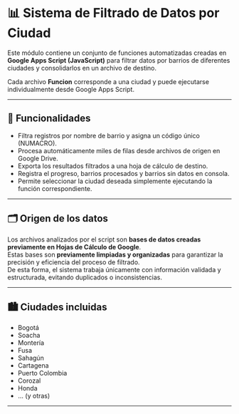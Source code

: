 # 📊 Sistema de Filtrado de Datos por Ciudad

Este módulo contiene un conjunto de funciones automatizadas creadas en **Google Apps Script (JavaScript)** para filtrar datos por barrios de diferentes ciudades y consolidarlos en un archivo de destino.

Cada archivo **Funcion** corresponde a una ciudad y puede ejecutarse individualmente desde Google Apps Script.

---

## 🧩 Funcionalidades
- Filtra registros por nombre de barrio y asigna un código único (NUMACRO).  
- Procesa automáticamente miles de filas desde archivos de origen en Google Drive.  
- Exporta los resultados filtrados a una hoja de cálculo de destino.  
- Registra el progreso, barrios procesados y barrios sin datos en consola.  
- Permite seleccionar la ciudad deseada simplemente ejecutando la función correspondiente.  

---

## 🗂️ Origen de los datos
Los archivos analizados por el script son **bases de datos creadas previamente en Hojas de Cálculo de Google**.  
Estas bases son **previamente limpiadas y organizadas** para garantizar la precisión y eficiencia del proceso de filtrado.  
De esta forma, el sistema trabaja únicamente con información validada y estructurada, evitando duplicados o inconsistencias.

---

## 🏙️ Ciudades incluidas
- Bogotá  
- Soacha  
- Montería  
- Fusa  
- Sahagún  
- Cartagena  
- Puerto Colombia  
- Corozal  
- Honda  
- ... (y otras)

---
